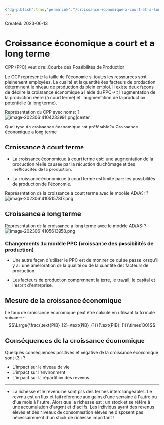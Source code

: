 ```yaml
---
{"dg-publish":true,"permalink":"/croissance-economique-a-court-et-a-long-terme/","tags":["economy","gardenEntry","gardenEntry","gardenEntry","gardenEntry","gardenEntry","gardenEntry","gardenEntry","gardenEntry","gardenEntry"]}
---
```


Created: 2023-06-13

# Croissance économique a court et a long terme
CPP (PPC) veut dire::Courbe des Possibilités de Production
<!--SR:!2023-08-03,29,230-->

Le CCP représente la taille de l'économie si toutes les ressources sont pleinement employées. La qualité et la quantité des facteurs de production déterminent le niveau de production du plein emploi. Il existe deux façons de décrire la croissance économique à l'aide du PPC->:: l'augmentation de la production réelle (à court terme) et l'augmentation de la production potentielle (à long terme).
<!--SR:!2023-08-31,48,250-->

Représentation du CPP avec noms:
?
![image-20230614104233991.png|center](/img/user/assets/Croissance%20%C3%A9conomique%20a%20court%20et%20a%20long%20terme/image-20230614104233991.png)
<!--SR:!2023-09-16,58,250-->

Quel type de croissance économique est préférable?:: Croissance économique a long terme
<!--SR:!2023-09-02,49,250-->
## Croissance à court terme
- La croissance économique à court terme est:: une augmentation de la production réelle causée par la réduction du chômage et des inefficacités de la production. 
<!--SR:!2023-07-24,11,150-->
- La croissance économique à court terme est limité par:: les possibilités de production de l'économie.
<!--SR:!2023-07-27,15,190-->

Représentation de la croissance a court terme avec le modèle AD/AS:
?
![image-20230614105157817.png](/img/user/assets/Croissance%20%C3%A9conomique%20a%20court%20et%20a%20long%20terme/image-20230614105157817.png)
## Croissance à long terme
Représentation de la croissance a long terme avec le modèle AD/AS:
?
![image-20230614105613958.png](/img/user/assets/Croissance%20%C3%A9conomique%20a%20court%20et%20a%20long%20terme/image-20230614105613958.png)
### Changements du modèle PPC (croissance des possibilités de production)
- Une autre façon d'utiliser le PPC est de montrer ce qui se passe lorsqu'il y a:: une amélioration de la qualité ou de la quantité des facteurs de production.
<!--SR:!2023-08-07,20,170-->
- Les facteurs de production comprennent la terre, le travail, le capital et l'esprit d'entreprise.

## Mesure de la croissance économique
Le taux de croissance économique peut être calculé en utilisant la formule suivante ::$$\Large{\frac{\text{PIB}_{2}-\text{PIB}_{1}}{\text{PIB}_{1}}\times100}$$
<!--SR:!2023-09-11,56,250-->

## Conséquences de la croissance économique
Quelques conséquences positives et négative de la croissance économique sont (3):
?
- L'impact sur le niveau de vie
- L'impact sur l'environment
- L'impact sur la répartition des revenus
---
- La richesse et le revenu ne sont pas des termes interchangeables. Le revenu est un flux et fait référence aux gains d'une semaine à l'autre ou d'un mois à l'autre. Alors que la richesse est:: un stock et se réfère à une accumulation d'argent et d'actifs. Les individus ayant des revenus élevés et des niveaux de consommation élevés ne disposent pas nécessairement d'un stock de richesse important !
<!--SR:!2023-08-12,28,233-->